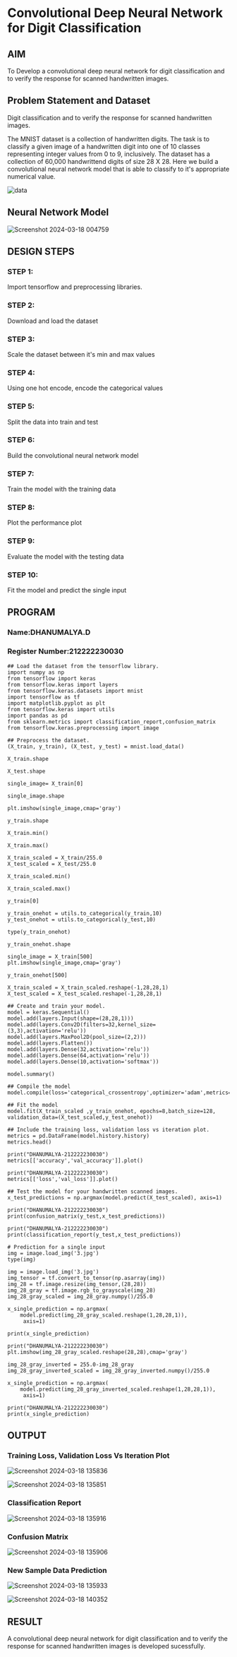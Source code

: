 # Convolutional Deep Neural Network for Digit Classification

## AIM
To Develop a convolutional deep neural network for digit classification and to verify the response for scanned handwritten images.

## Problem Statement and Dataset
Digit classification and to verify the response for scanned handwritten images.

The MNIST dataset is a collection of handwritten digits. The task is to classify a given image of a handwritten digit into one of 10 classes representing integer values from 0 to 9, inclusively. The dataset has a collection of 60,000 handwrittend digits of size 28 X 28. Here we build a convolutional neural network model that is able to classify to it's appropriate numerical value.

![data](https://github.com/Dhanudhanaraj/mnist-classification/assets/119218812/0c1b6a12-b388-4409-b2dc-846a0d4e7473)

## Neural Network Model
![Screenshot 2024-03-18 004759](https://github.com/Dhanudhanaraj/mnist-classification/assets/119218812/62945b44-96a2-4572-8798-9e68cfbdae63)

## DESIGN STEPS

### STEP 1:
Import tensorflow and preprocessing libraries.
### STEP 2:
Download and load the dataset
### STEP 3:
Scale the dataset between it's min and max values
### STEP 4:
Using one hot encode, encode the categorical values
### STEP 5:
Split the data into train and test
### STEP 6:
Build the convolutional neural network model
### STEP 7:
Train the model with the training data
### STEP 8:
Plot the performance plot
### STEP 9:
Evaluate the model with the testing data
### STEP 10:
Fit the model and predict the single input

## PROGRAM

### Name:DHANUMALYA.D
### Register Number:212222230030
```
## Load the dataset from the tensorflow library.
import numpy as np
from tensorflow import keras
from tensorflow.keras import layers
from tensorflow.keras.datasets import mnist
import tensorflow as tf
import matplotlib.pyplot as plt
from tensorflow.keras import utils
import pandas as pd
from sklearn.metrics import classification_report,confusion_matrix
from tensorflow.keras.preprocessing import image

## Preprocess the dataset.
(X_train, y_train), (X_test, y_test) = mnist.load_data()
     
X_train.shape

X_test.shape

single_image= X_train[0]
     
single_image.shape

plt.imshow(single_image,cmap='gray')

y_train.shape

X_train.min()

X_train.max()

X_train_scaled = X_train/255.0
X_test_scaled = X_test/255.0

X_train_scaled.min()

X_train_scaled.max()

y_train[0]

y_train_onehot = utils.to_categorical(y_train,10)
y_test_onehot = utils.to_categorical(y_test,10)

type(y_train_onehot)

y_train_onehot.shape

single_image = X_train[500]
plt.imshow(single_image,cmap='gray')

y_train_onehot[500]

X_train_scaled = X_train_scaled.reshape(-1,28,28,1)
X_test_scaled = X_test_scaled.reshape(-1,28,28,1)

## Create and train your model.
model = keras.Sequential()
model.add(layers.Input(shape=(28,28,1)))
model.add(layers.Conv2D(filters=32,kernel_size=(3,3),activation='relu'))
model.add(layers.MaxPool2D(pool_size=(2,2)))
model.add(layers.Flatten())
model.add(layers.Dense(32,activation='relu'))
model.add(layers.Dense(64,activation='relu'))
model.add(layers.Dense(10,activation='softmax'))

model.summary()

## Compile the model
model.compile(loss='categorical_crossentropy',optimizer='adam',metrics='accuracy')

## Fit the model    
model.fit(X_train_scaled ,y_train_onehot, epochs=8,batch_size=128, validation_data=(X_test_scaled,y_test_onehot))

## Include the training loss, validation loss vs iteration plot.
metrics = pd.DataFrame(model.history.history)
metrics.head()

print("DHANUMALYA-212222230030")
metrics[['accuracy','val_accuracy']].plot()

print("DHANUMALYA-212222230030")
metrics[['loss','val_loss']].plot()

## Test the model for your handwritten scanned images.
x_test_predictions = np.argmax(model.predict(X_test_scaled), axis=1)

print("DHANUMALYA-212222230030")
print(confusion_matrix(y_test,x_test_predictions))

print("DHANUMALYA-212222230030")
print(classification_report(y_test,x_test_predictions))

# Prediction for a single input
img = image.load_img('3.jpg')
type(img)

img = image.load_img('3.jpg')
img_tensor = tf.convert_to_tensor(np.asarray(img))
img_28 = tf.image.resize(img_tensor,(28,28))
img_28_gray = tf.image.rgb_to_grayscale(img_28)
img_28_gray_scaled = img_28_gray.numpy()/255.0
     
x_single_prediction = np.argmax(
    model.predict(img_28_gray_scaled.reshape(1,28,28,1)),
     axis=1)

print(x_single_prediction)

print("DHANUMALYA-212222230030")
plt.imshow(img_28_gray_scaled.reshape(28,28),cmap='gray')

img_28_gray_inverted = 255.0-img_28_gray
img_28_gray_inverted_scaled = img_28_gray_inverted.numpy()/255.0
     
x_single_prediction = np.argmax(
    model.predict(img_28_gray_inverted_scaled.reshape(1,28,28,1)),
     axis=1)

print("DHANUMALYA-212222230030")
print(x_single_prediction)
```

## OUTPUT

### Training Loss, Validation Loss Vs Iteration Plot
![Screenshot 2024-03-18 135836](https://github.com/Dhanudhanaraj/mnist-classification/assets/119218812/ee691bac-be16-43d9-9f5c-7f3f939a88f5)

![Screenshot 2024-03-18 135851](https://github.com/Dhanudhanaraj/mnist-classification/assets/119218812/979221d5-e3b2-4a56-9233-549632a5133a)


### Classification Report
![Screenshot 2024-03-18 135916](https://github.com/Dhanudhanaraj/mnist-classification/assets/119218812/83dbb3ca-b868-4fcd-813c-d0858bce6ed0)


### Confusion Matrix
![Screenshot 2024-03-18 135906](https://github.com/Dhanudhanaraj/mnist-classification/assets/119218812/89b02724-e5ee-4502-97fb-c8476bc5c2f3)


### New Sample Data Prediction
![Screenshot 2024-03-18 135933](https://github.com/Dhanudhanaraj/mnist-classification/assets/119218812/2275d690-9e5a-446f-83b9-8dc8b7cdf7ea)

![Screenshot 2024-03-18 140352](https://github.com/Dhanudhanaraj/mnist-classification/assets/119218812/794d93c8-b8ef-45a8-8e65-50dde8c78f30)


## RESULT
A convolutional deep neural network for digit classification and to verify the response for scanned handwritten images is developed sucessfully.
